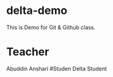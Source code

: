 # delta-demo
This is Demo for Git &amp; Github class.

# Teacher
Abuddin Anshari
#Studen
Delta Student 